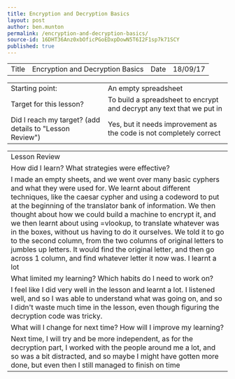 ```yaml
---
title: Encryption and Decryption Basics
layout: post
author: ben.munton
permalink: /encryption-and-decryption-basics/
source-id: 16DHT36Anz0xbOficPGoEDxpDowN5T6I2F1sp7k71SCY
published: true
---
```

<table>
  <tr>
    <td>Title</td>
    <td>Encryption and Decryption Basics</td>
    <td>Date</td>
    <td>18/09/17</td>
  </tr>
</table>


<table>
  <tr>
    <td>Starting point:</td>
    <td>An empty spreadsheet</td>
  </tr>
  <tr>
    <td>Target for this lesson?</td>
    <td>To build a spreadsheet to encrypt and decrypt any text that we put in</td>
  </tr>
  <tr>
    <td>Did I reach my target? 
(add details to "Lesson Review")</td>
    <td> Yes, but it needs improvement as the code is not completely correct</td>
  </tr>
</table>


<table>
  <tr>
    <td>Lesson Review</td>
  </tr>
  <tr>
    <td>How did I learn? What strategies were effective? </td>
  </tr>
  <tr>
    <td>I made an empty sheets, and we went over many basic cyphers and what they were used for. We learnt about different techniques, like the caesar cypher and using a codeword to put at the beginning of the translator bank of information.  We then thought about how we could build a machine to encrypt it, and we then learnt about using =vlookup, to translate whatever was in the boxes, without us having to do it ourselves. We told it to go to the second column, from the two columns of original letters to jumbles up letters. It would find the original letter, and then go across 1 column, and find whatever letter it now was. I learnt a lot  </td>
  </tr>
  <tr>
    <td>What limited my learning? Which habits do I need to work on? </td>
  </tr>
  <tr>
    <td>I feel like I did very well in the lesson and learnt a lot.  I listened well, and so I was able to understand what was going on, and so I didn't waste much time in the lesson, even though figuring the decryption code was tricky.</td>
  </tr>
  <tr>
    <td>What will I change for next time? How will I improve my learning?</td>
  </tr>
  <tr>
    <td>Next time, I will try and be more independent, as for the decryption part, I worked with the people around me a lot, and so was a bit distracted, and so maybe I might have gotten more done, but even then I still managed to finish on time</td>
  </tr>
</table>


